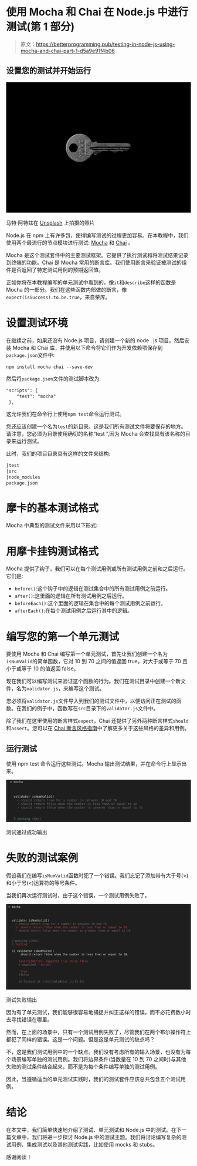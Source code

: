 # 使用 Mocha 和 Chai 在 Node.js 中进行测试(第 1 部分)

> 原文：<https://betterprogramming.pub/testing-in-node-js-using-mocha-and-chai-part-1-d5a9e91f4b06>

## 设置您的测试并开始运行

![](img/79a14bb5cbf77a67bbba2440b19f3de0.png)

马特·阿特兹在 [Unsplash](https://unsplash.com?utm_source=medium&utm_medium=referral) 上拍摄的照片

Node.js 在 npm 上有许多包，使得编写测试的过程更加容易。在本教程中，我们使用两个最流行的节点模块进行测试: [Mocha](https://mochajs.org/) 和 [Chai](https://www.chaijs.com/) 。

Mocha 是这个测试套件中的主要测试框架。它提供了执行测试和将测试结果记录到终端的功能。Chai 是 Mocha 常用的断言库。我们使用断言来验证被测试的组件是否返回了特定测试用例的预期返回值。

正如你将在本教程编写的单元测试中看到的，像`it`和`describe`这样的函数是 Mocha 的一部分。我们在这些函数内部做的断言，像`expect(isSuccess).to.be.true`，来自柴库。

# 设置测试环境

在继续之前，如果还没有 Node.js 项目，请创建一个新的 node . js 项目。然后安装 Mocha 和 Chai 库，并使用以下命令将它们作为开发依赖项保存到`package.json`文件中:

```
npm install mocha chai --save-dev
```

然后将`package.json`文件的测试脚本改为:

```
"scripts": {
    "test": "mocha"
 },
```

这允许我们在命令行上使用`npm test`命令运行测试。

您还应该创建一个名为`test`的新目录。这是我们所有测试文件将要保存的地方。请注意，您必须为目录使用确切的名称“test ”,因为 Mocha 会查找具有该名称的目录来运行测试。

此时，我们的项目目录具有这样的文件夹结构:

```
|test
|src
|node_modules
package.json
```

# 摩卡的基本测试格式

Mocha 中典型的测试文件采用以下形式:

# 用摩卡挂钩测试格式

Mocha 提供了钩子，我们可以在每个测试用例或所有测试用例之前和之后运行。它们是:

*   `before()`:这个钩子中的逻辑在测试集合中的所有测试用例之前运行。
*   `after()`:这里面的逻辑在所有测试用例之后运行。
*   `beforeEach()`:这个里面的逻辑在集合中的每个测试用例之前运行。
*   `afterEach()`:在每个测试用例之后运行其中的逻辑。

# 编写您的第一个单元测试

要使用 Mocha 和 Chai 编写第一个单元测试，首先让我们创建一个名为`isNumValid`的简单函数，它对 10 到 70 之间的值返回 true，对大于或等于 70 且小于或等于 10 的值返回 false。

现在我们可以编写测试来验证这个函数的行为。我们在测试目录中创建一个新文件，名为`validator.js`，来编写这个测试。

您必须将`validator.js`文件导入到我们的测试文件中，以便访问正在测试的函数。在我们的例子中，函数写在`src`目录下的`validator.js`文件中。

除了我们在这里使用的断言样式`expect`，Chai 还提供了另外两种断言样式`should`和`assert`。您可以在 [Chai 断言风格指南](https://www.chaijs.com/guide/styles/)中了解更多关于这些风格的差异和用例。

## 运行测试

使用 npm test 命令运行这些测试。Mocha 输出测试结果，并在命令行上显示出来。

![](img/d1ab6eaf1fbd07f050e9774786243db4.png)

测试通过成功输出

# 失败的测试案例

假设我们在编写`isNumValid`函数时犯了一个错误。我们忘记了添加带有大于号(>)和小于号(<)运算符的等号条件。

当我们再次运行测试时，由于这个错误，一个测试用例失败了。

![](img/b810be5141bf0d91a86fa130700acaac.png)

测试失败输出

因为有了单元测试，我们能够很容易地捕捉并纠正这样的错误，而不必花费数小时去寻找错误在哪里。

然而，在上面的场景中，只有一个测试用例失败了，尽管我们在两个布尔操作符上都犯了同样的错误。这是一个问题。但是这是单元测试的缺点吗？

不，这是我们测试用例中的一个缺点。我们没有考虑所有的输入场景，也没有为每个场景编写单独的测试用例。我们将边界条件(当数量在 10 到 70 之间时)与其他失败的测试条件结合起来，而不是为每个条件编写单独的测试用例。

因此，当遵循适当的单元测试实践时，我们的测试套件应该总共包含五个测试用例。

# 结论

在本文中，我们简单快速地介绍了测试、单元测试和 Node.js 中的测试。在下一篇文章中，我们将进一步探讨 Node.js 中的测试主题。我们将讨论编写复杂的测试用例、集成测试以及其他测试实践，比如使用 mocks 和 stubs。

感谢阅读！